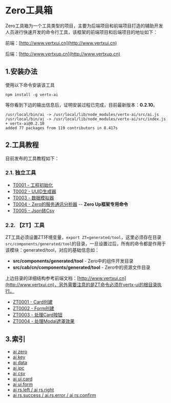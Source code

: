 # Zero工具箱

Zero工具箱为一个工具类型的项目，主要为后端项目和前端项目打造的辅助开发人员进行快速开发的命令行工具，该框架的前端项目和后端项目的地址如下：

前端：[http://www.vertxui.cn](http://www.vertxui.cn)

后端：[http://www.vertxup.cn](http://www.vertxup.cn)

## 1.安装办法

使用以下命令安装该工具

```
npm install -g vertx-ai
```

等你看到下边的输出信息后，证明安装过程已完成，目前最新版本：**0.2.10**。

```
/usr/local/bin/ai -> /usr/local/lib/node_modules/vertx-ai/src/ai.js
/usr/local/bin/aj -> /usr/local/lib/node_modules/vertx-ai/src/index.js
+ vertx-ai@0.2.10
added 77 packages from 119 contributors in 8.417s
```

## 2.工具教程

目前发布的工具教程如下：

### 2.1. 独立工具

* [T0001 - 工程初始化](/doc/gong-cheng-chu-shi-hua.md)
* [T0002 - UUID生成器](/doc/t0002-uuidsheng-cheng-qi.md)
* [T0003 - 数据模拟器](/doc/t0003-shu-ju-mo-ni-qi.md)
* [T0004 - Zero的服务通讯分析器](/doc/t0004-zerode-fu-wu-tong-xun-fen-xi-qi.md) -- **Zero Up框架专用命令**
* [T0005 - Json转Csv](/doc/t0005-liquibaseshu-ju-zhuan-huan-qi.md)

### 2.2. 【ZT】工具

ZT工具必须设置ZT环境变量，`export ZT=generated/tool`，这里必须存在目录`src/components/generated/tool`的目录，一旦设置过后，所有的命令都是作用于该模块：generated/tool，对应的基础信息如：

* **src/components/generated/tool** - Zero中的组件开发目录
* **src/cab/cn/components/generated/tool** - Zero中的资源文件目录

上边目录的详细结构参考前端文档：[http://www.vertxui.cn](http://www.vertxui.cn)，另外需要注意的是ZT命令必须在vertx-ui的根目录执行。

* [ZT0001 - Card创建](/doc/zt0001-pagecardchuang-jian.md)
* [ZT0002 - Form创建](/doc/zt0002-formchuang-jian.md)
* [ZT0003 - 处理Card按钮](/doc/zt0003-tian-jia-card-an-niu.md)
* [ZT0004 - 处理Modal遮罩效果](/doc/zt0004-chu-li-modal-zhe-zhao-xiao-guo.md)

## 3.索引

* [ai zero](/doc/gong-cheng-chu-shi-hua.md)
* [ai key](/doc/t0002-uuidsheng-cheng-qi.md)
* [ai data](/doc/t0003-shu-ju-mo-ni-qi.md)
* [ai ipc](/doc/t0004-zerode-fu-wu-tong-xun-fen-xi-qi.md)
* [ai csv](/doc/t0005-liquibaseshu-ju-zhuan-huan-qi.md)
* [ai ui.card](/doc/zt0001-pagecardchuang-jian.md)
* [ai ui.form](/doc/zt0002-formchuang-jian.md)
* [ai rs.left / ai rs.right](/doc/zt0003-tian-jia-card-an-niu.md)
* [ai rs.success / ai.rs.error / ai rs.confirm](/doc/zt0004-chu-li-modal-zhe-zhao-xiao-guo.md)



